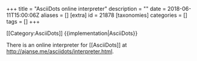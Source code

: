 +++
title = "AsciiDots online interpreter"
description = ""
date = 2018-06-11T15:00:06Z
aliases = []
[extra]
id = 21878
[taxonomies]
categories = []
tags = []
+++

[[Category:AsciiDots]]
{{implementation|AsciiDots}}

There is an online interpreter for [[AsciiDots]] at http://ajanse.me/asciidots/interpreter.html.
